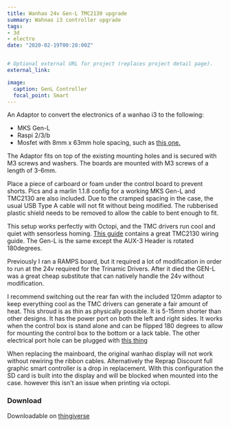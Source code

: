 ```yaml
---
title: Wanhao 24v Gen-L TMC2130 upgrade
summary: Wahnao i3 controller upgrade		 
tags:
- 3d
- electro
date: "2020-02-19T00:28:00Z"


# Optional external URL for project (replaces project detail page).
external_link: 

image:
  caption: GenL Controller
  focal_point: Smart
---
```


An Adaptor to convert the electronics of a wanhao i3 to the following:
 - MKS Gen-L
 - Raspi 2/3/b
 - Mosfet with 8mm x 63mm hole spacing, such as [this one.](https://www.aliexpress.com/item/New-3D-Printer-Heated-Bed-Power-Module-High-Current-210A-MOSFET-Upgrade-RAMPS-1-4-12V/32811898708.html?spm=a2g0s.9042311.0.0.um477z)

The Adaptor fits on top of the existing mounting holes and is secured with M3 screws and washers. The  boards are mounted with M3 screws of a length of 3-6mm.

Place a piece of carboard or foam under the control board to prevent shorts.
Pics and a marlin 1.1.8 config for a working MKS Gen-L and TMC2130 are also included. Due to the cramped spacing in the case, the usual USB Type A cable will not fit without being modified. The rubberised plastic shield needs to be removed to allow the cable to bent enough to fit.

This setup works perfectly with Octopi, and the TMC drivers run cool and quiet with sensorless homing.  [This guide](http://www.3dcampy.com/2017/12/20/tutorial-instalacion-y-configuracion-driver-trinamic-tmc2130-en-ramps-y-mks-gen-1-4/) contains a great TMC2130 wiring guide. The Gen-L is the same except the AUX-3 Header is rotated 180degrees.

Previously I ran a RAMPS board, but it required a lot of modification in order to run at the 24v required for the Trinamic Drivers. After it died the GEN-L was a great cheap substitute that can natively handle the 24v without modification.

I recommend switching out the rear fan with the included 120mm adaptor to keep everything cool as the TMC drivers can generate a fair amount of heat. This shroud is as thin as physically possible. It is 5-15mm shorter than other designs. It has the power port on both the left and right sides. It works when the control box is stand alone and can be flipped 180 degrees to allow for mounting the control box to the bottom or a lack table. The other electrical port hole can be plugged with [this thing](https://www.thingiverse.com/thing:1710028)

When replacing the mainboard, the original wanhao display will not work without rewiring the ribbon cables. Alternatively the Reprap Discount full graphic smart controller is a drop in replacement. With this configuration the SD card is built into the display and will be blocked when mounted into the case. however this isn't an issue when printing via octopi.



### Download 

Downloadable on [thingiverse](https://www.thingiverse.com/thing:2895849)


